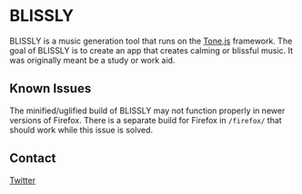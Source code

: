 # BLISSLY

BLISSLY is a music generation tool that runs on the [Tone.js](https://github.com/Tonejs/Tone.js) framework. The goal of BLISSLY is to create an app that creates calming or blissful music. It was originally meant be a study or work aid.

## Known Issues

The minified/uglified build of BLISSLY may not function properly in newer versions of Firefox. There is a separate build for Firefox in `/firefox/` that should work while this issue is solved.

## Contact

[Twitter](https://twitter.com/threadsmind)
